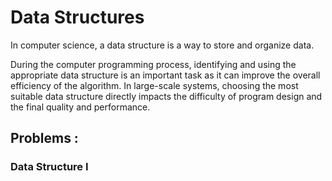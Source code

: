# Data Structures

In computer science, a data structure is a way to store and organize data.

During the computer programming process, identifying and using the appropriate data structure is an important task as it can improve the overall efficiency of the algorithm. In large-scale systems, choosing the most suitable data structure directly impacts the difficulty of program design and the final quality and performance.

## Problems :
### Data Structure I
